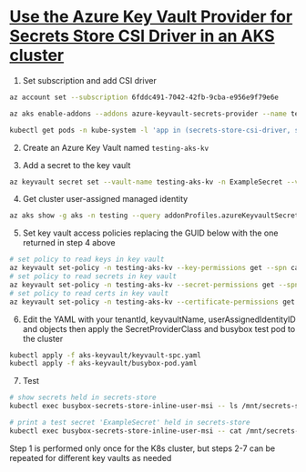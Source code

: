 # [Use the Azure Key Vault Provider for Secrets Store CSI Driver in an AKS cluster](https://docs.microsoft.com/en-us/azure/aks/csi-secrets-store-driver)

1. Set subscription and add CSI driver

```bash
az account set --subscription 6fddc491-7042-42fb-9cba-e956e9f79e6e

az aks enable-addons --addons azure-keyvault-secrets-provider --name testing --resource-group aks

kubectl get pods -n kube-system -l 'app in (secrets-store-csi-driver, secrets-store-provider-azure)'
```

2. Create an Azure Key Vault named `testing-aks-kv`

3. Add a secret to the key vault

```bash
az keyvault secret set --vault-name testing-aks-kv -n ExampleSecret --value MyAKSExampleSecret
```
4. Get cluster user-assigned managed identity

```bash
az aks show -g aks -n testing --query addonProfiles.azureKeyvaultSecretsProvider.identity.clientId -o tsv
```

5. Set key vault access policies replacing the GUID below with the one returned in step 4 above

```bash
# set policy to read keys in key vault
az keyvault set-policy -n testing-aks-kv --key-permissions get --spn ca87d883-039d-402a-9fc9-71fb65aa035d
# set policy to read secrets in key vault
az keyvault set-policy -n testing-aks-kv --secret-permissions get --spn ca87d883-039d-402a-9fc9-71fb65aa035d
# set policy to read certs in key vault
az keyvault set-policy -n testing-aks-kv --certificate-permissions get --spn ca87d883-039d-402a-9fc9-71fb65aa035d
```

6. Edit the YAML with your tenantId, keyvaultName, userAssignedIdentityID and objects then apply the SecretProviderClass and busybox test pod to the cluster

```bash
kubectl apply -f aks-keyvault/keyvault-spc.yaml
kubectl apply -f aks-keyvault/busybox-pod.yaml
```

7. Test 

```bash
# show secrets held in secrets-store
kubectl exec busybox-secrets-store-inline-user-msi -- ls /mnt/secrets-store/

# print a test secret 'ExampleSecret' held in secrets-store
kubectl exec busybox-secrets-store-inline-user-msi -- cat /mnt/secrets-store/ExampleSecret
```

Step 1 is performed only once for the K8s cluster, but steps 2-7 can be repeated for different key vaults as needed